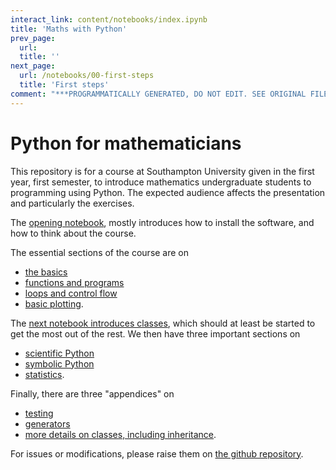 ```yaml
---
interact_link: content/notebooks/index.ipynb
title: 'Maths with Python'
prev_page:
  url: 
  title: ''
next_page:
  url: /notebooks/00-first-steps
  title: 'First steps'
comment: "***PROGRAMMATICALLY GENERATED, DO NOT EDIT. SEE ORIGINAL FILES IN /content***"
---
```


# Python for mathematicians

This repository is for a course at Southampton University given in the first year, first semester, to introduce mathematics undergraduate students to programming using Python. The expected audience affects the presentation and particularly the exercises.

The [opening notebook](00-first-steps.ipynb), mostly introduces how to install the software, and how to think about the course.

The essential sections of the course are on

* [the basics](01-python-basics.ipynb)
* [functions and programs](02-programs.ipynb)
* [loops and control flow](03-loops-control-flow.ipynb)
* [basic plotting](04-basic-plotting.ipynb).

The [next notebook introduces classes](05-classes-oop.ipynb), which should at least be started to get the most out of the rest. We then have three important sections on

* [scientific Python](06-numpy-plotting.ipynb)
* [symbolic Python](07-sympy.ipynb)
* [statistics](08-statistics.ipynb).

Finally, there are three "appendices" on

* [testing](09-exceptions-testing.ipynb)
* [generators](10-generators.ipynb)
* [more details on classes, including inheritance](11-more-classes.ipynb).

For issues or modifications, please raise them on [the github repository](https://github.com/IanHawke/maths-with-python).
